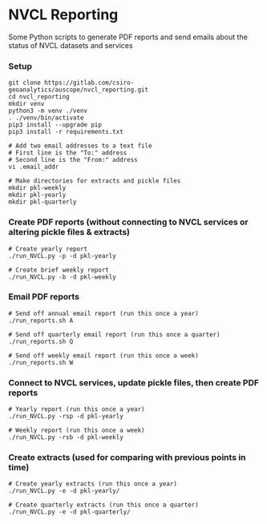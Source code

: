 # NVCL Reporting

Some Python scripts to generate PDF reports and send emails about the status of NVCL datasets and services

### Setup
```
git clone https://gitlab.com/csiro-geoanalytics/auscope/nvcl_reporting.git
cd nvcl_reporting
mkdir venv
python3 -m venv ./venv
. ./venv/bin/activate
pip3 install --upgrade pip
pip3 install -r requirements.txt

# Add two email addresses to a text file
# First line is the "To:" address
# Second line is the "From:" address
vi .email_addr

# Make directories for extracts and pickle files
mkdir pkl-weekly
mkdir pkl-yearly
mkdir pkl-quarterly
```

### Create PDF reports (without connecting to NVCL services or altering pickle files & extracts)
```
# Create yearly report
./run_NVCL.py -p -d pkl-yearly

# Create brief weekly report
./run_NVCL.py -b -d pkl-weekly
```

### Email PDF reports
```
# Send off annual email report (run this once a year)
./run_reports.sh A

# Send off quarterly email report (run this once a quarter)
./run_reports.sh Q

# Send off weekly email report (run this once a week)
./run_reports.sh W
```

### Connect to NVCL services, update pickle files, then create PDF reports 
```
# Yearly report (run this once a year)
./run_NVCL.py -rsp -d pkl-yearly

# Weekly report (run this once a week)
./run_NVCL.py -rsb -d pkl-weekly
```

### Create extracts (used for comparing with previous points in time)
```
# Create yearly extracts (run this once a year)
./run_NVCL.py -e -d pkl-yearly/

# Create quarterly extracts (run this once a quarter)
./run_NVCL.py -e -d pkl-quarterly/
```



